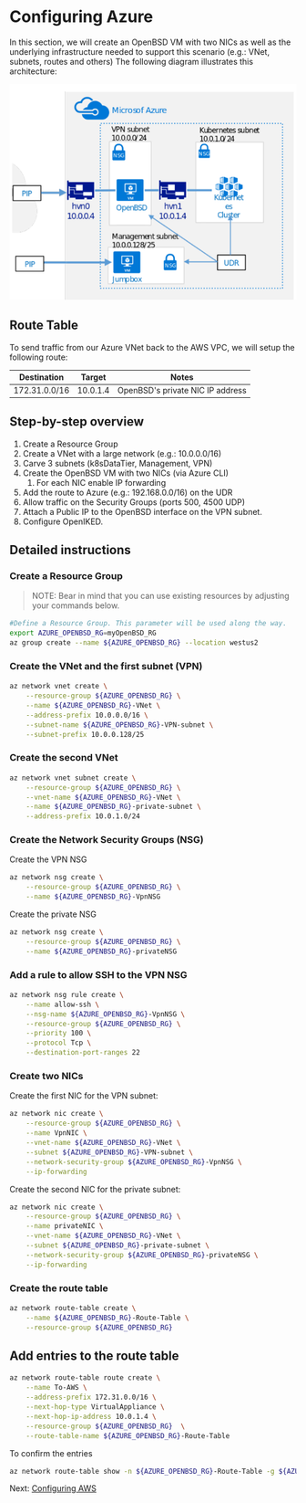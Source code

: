 
# Configuring Azure


In this section, we will create an OpenBSD VM with two NICs as well as the underlying infrastructure needed to support this scenario (e.g.: VNet, subnets, routes and others) The following diagram illustrates this architecture:

![Azure topology](images/topology-azure.png)


## Route Table

To send traffic from our Azure VNet back to the AWS VPC, we will setup the following route:

|Destination | Target | Notes   
|---|---|---
|172.31.0.0/16 | 10.0.1.4 | OpenBSD's private NIC IP address

## Step-by-step overview

1. Create a Resource Group
1. Create a VNet with a large network (e.g.: 10.0.0.0/16)
1. Carve 3 subnets (k8sDataTier, Management, VPN)
1. Create the OpenBSD VM with two NICs (via Azure CLI)
    1. For each NIC enable IP forwarding
1. Add the route to Azure (e.g.: 192.168.0.0/16) on the UDR
1. Allow traffic on the Security Groups (ports 500, 4500 UDP)
1. Attach a Public IP to the OpenBSD interface on the VPN subnet.
1. Configure OpenIKED.

## Detailed instructions

### Create a Resource Group

> NOTE: Bear in mind that you can use existing resources by adjusting your commands below. 


```bash
#Define a Resource Group. This parameter will be used along the way.
export AZURE_OPENBSD_RG=myOpenBSD_RG
az group create --name ${AZURE_OPENBSD_RG} --location westus2
```

### Create the VNet and the first subnet (VPN)

```bash 
az network vnet create \
    --resource-group ${AZURE_OPENBSD_RG} \
    --name ${AZURE_OPENBSD_RG}-VNet \
    --address-prefix 10.0.0.0/16 \
    --subnet-name ${AZURE_OPENBSD_RG}-VPN-subnet \
    --subnet-prefix 10.0.0.128/25
```

### Create the second VNet
```bash 
az network vnet subnet create \
    --resource-group ${AZURE_OPENBSD_RG} \
    --vnet-name ${AZURE_OPENBSD_RG}-VNet \
    --name ${AZURE_OPENBSD_RG}-private-subnet \
    --address-prefix 10.0.1.0/24
```

### Create the Network Security Groups (NSG)

Create the VPN NSG 
```bash 
az network nsg create \
    --resource-group ${AZURE_OPENBSD_RG} \
    --name ${AZURE_OPENBSD_RG}-VpnNSG
```

Create the private NSG
```bash
az network nsg create \
    --resource-group ${AZURE_OPENBSD_RG} \
    --name ${AZURE_OPENBSD_RG}-privateNSG
```

### Add a rule to allow SSH to the VPN NSG

```bash
az network nsg rule create \
    --name allow-ssh \
    --nsg-name ${AZURE_OPENBSD_RG}-VpnNSG \
    --resource-group ${AZURE_OPENBSD_RG} \
    --priority 100 \
    --protocol Tcp \
    --destination-port-ranges 22
```

### Create two NICs

Create the first NIC for the VPN subnet:

```bash
az network nic create \
    --resource-group ${AZURE_OPENBSD_RG} \
    --name VpnNIC \
    --vnet-name ${AZURE_OPENBSD_RG}-VNet \
    --subnet ${AZURE_OPENBSD_RG}-VPN-subnet \
    --network-security-group ${AZURE_OPENBSD_RG}-VpnNSG \
    --ip-forwarding
```

Create the second NIC for the private subnet:

```bash
az network nic create \
    --resource-group ${AZURE_OPENBSD_RG} \
    --name privateNIC \
    --vnet-name ${AZURE_OPENBSD_RG}-VNet \
    --subnet ${AZURE_OPENBSD_RG}-private-subnet \
    --network-security-group ${AZURE_OPENBSD_RG}-privateNSG \
    --ip-forwarding
```

### Create the route table

```bash
az network route-table create \
    --name ${AZURE_OPENBSD_RG}-Route-Table \
    --resource-group ${AZURE_OPENBSD_RG} 
```

## Add entries to the route table

```bash
az network route-table route create \
    --name To-AWS \
    --address-prefix 172.31.0.0/16 \
    --next-hop-type VirtualAppliance \
    --next-hop-ip-address 10.0.1.4 \
    --resource-group ${AZURE_OPENBSD_RG}  \
    --route-table-name ${AZURE_OPENBSD_RG}-Route-Table
```

To confirm the entries

```bash 
az network route-table show -n ${AZURE_OPENBSD_RG}-Route-Table -g ${AZURE_OPENBSD_RG}
```

Next: [Configuring AWS](03-configuring-aws.md)